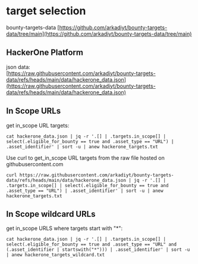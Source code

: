 # target selection  

bounty-targets-data
[https://github.com/arkadiyt/bounty-targets-data/tree/main](https://github.com/arkadiyt/bounty-targets-data/tree/main)

## HackerOne Platform

json data:  
[https://raw.githubusercontent.com/arkadiyt/bounty-targets-data/refs/heads/main/data/hackerone_data.json](https://raw.githubusercontent.com/arkadiyt/bounty-targets-data/refs/heads/main/data/hackerone_data.json)

## In Scope URLs

get in_scope URL targets:  
```
cat hackerone_data.json | jq -r '.[] | .targets.in_scope[] | select(.eligible_for_bounty == true and .asset_type == "URL") | .asset_identifier' | sort -u | anew hackerone_targets.txt
```

Use curl to get_in_scope URL targets from the raw file hosted on githubusercontent.com  
```
curl https://raw.githubusercontent.com/arkadiyt/bounty-targets-data/refs/heads/main/data/hackerone_data.json | jq -r '.[] | .targets.in_scope[] | select(.eligible_for_bounty == true and .asset_type == "URL") | .asset_identifier' | sort -u | anew hackerone_targets.txt
```  

## In Scope wildcard URLs  

get in_scope URLS where targets start with "*":  
```
cat hackerone_data.json | jq -r '.[] | .targets.in_scope[] | select(.eligible_for_bounty == true and .asset_type == "URL" and (.asset_identifier | startswith("*"))) | .asset_identifier' | sort -u | anew hackerone_targets_wildcard.txt
```
